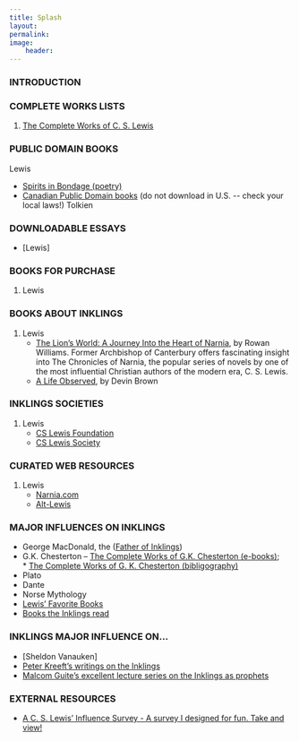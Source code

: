 ```yaml
---
title: Splash
layout: 
permalink: 
image: 
    header: 
---
```


### INTRODUCTION


### COMPLETE WORKS LISTS

1. [The Complete Works of C. S. Lewis](https://docs.google.com/spreadsheets/d/1ePf79HMM1LbP8dOHWV2_kUAmw8ZhqOah2VXo4CtQJ5U/edit?usp=sharing)

### PUBLIC DOMAIN BOOKS

Lewis

  

- [Spirits in Bondage (poetry)](http://www.anglicanlibrary.org/lewis/spirits/)
- [Canadian Public Domain books](http://www.gutenberg.ca/) (do not download in U.S. -- check your local laws!)
Tolkien


### DOWNLOADABLE ESSAYS

- [Lewis]

### BOOKS FOR PURCHASE

1. Lewis

### BOOKS ABOUT INKLINGS

1. Lewis
    - [The Lion’s World: A Journey Into the Heart of Narnia](http://amzn.to/1PqmYLw), by Rowan Williams. Former Archbishop of Canterbury offers fascinating insight into The Chronicles of Narnia, the popular series of novels by one of the most influential Christian authors of the modern era, C. S. Lewis.
    - [A Life Observed](http://amzn.to/1nCFmpc), by Devin Brown


### INKLINGS SOCIETIES

1. Lewis
    - [CS Lewis Foundation](http://www.cslewis.org/)
    - [CS Lewis Society](https://sites.google.com/site/lewisinoxford/aboutthesociety)



### CURATED WEB RESOURCES

1. Lewis
    - [Narnia.com](https://www.narnia.com/us)
    - [Alt-Lewis](http://www.rilstone.talktalk.net/cslfaq.htm#_Toc5085842)



### MAJOR INFLUENCES ON INKLINGS

- George MacDonald, the ([Father of Inklings](http://fatheroftheinklings.com/))
- G.K. Chesterton – [The Complete Works of G.K. Chesterton (e-books)](http://www.cse.dmu.ac.uk/~mward/gkc/books/); * [The Complete Works of G. K. Chesterton (bibligography)](http://www.gkc.org.uk/gkc/books/bib.html)
- Plato
- Dante
- Norse Mythology
- [Lewis’ Favorite Books](http://www.scriptoriumnovum.com/l/books.html)
- [Books the Inklings read](http://www.sonic.net/mary/DejaLew-dir/rants/syl-books.htm)

### INKLINGS MAJOR INFLUENCE ON…

- [Sheldon Vanauken]
- [Peter Kreeft’s writings on the Inklings](http://www.peterkreeft.com/featured-writing.htm)
- [Malcom Guite’s excellent lecture series on the Inklings as prophets](https://malcolmguite.wordpress.com/2011/11/04/the-inklings-fantasists-or-prophets-the-complete-set/)


### EXTERNAL RESOURCES
- [A C. S. Lewis’ Influence Survey - A survey I designed for fun. Take and view!](https://docs.google.com/forms/d/1c-p0E_XkEKblJ7wnoWkCL88yugPeg4_6hSWvW0MTxoM/viewform?usp=send_form)